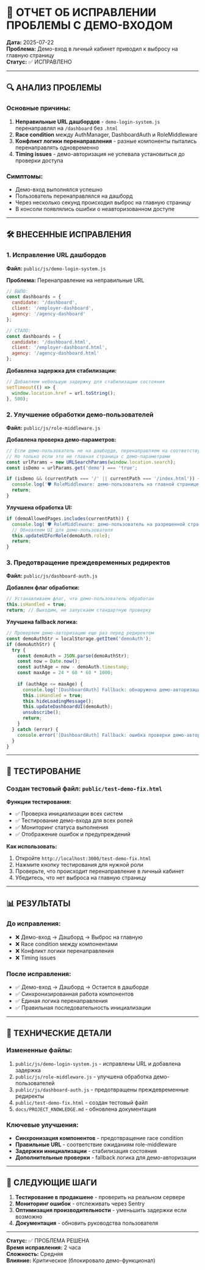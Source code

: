 # 🚀 ОТЧЕТ ОБ ИСПРАВЛЕНИИ ПРОБЛЕМЫ С ДЕМО-ВХОДОМ

**Дата:** 2025-07-22  
**Проблема:** Демо-вход в личный кабинет приводил к выбросу на главную страницу  
**Статус:** ✅ ИСПРАВЛЕНО

---

## 🔍 АНАЛИЗ ПРОБЛЕМЫ

### Основные причины:
1. **Неправильные URL дашбордов** - `demo-login-system.js` перенаправлял на `/dashboard` без `.html`
2. **Race condition** между AuthManager, DashboardAuth и RoleMiddleware
3. **Конфликт логики перенаправления** - разные компоненты пытались перенаправлять одновременно
4. **Timing issues** - демо-авторизация не успевала установиться до проверки доступа

### Симптомы:
- Демо-вход выполнялся успешно
- Пользователь перенаправлялся на дашборд
- Через несколько секунд происходил выброс на главную страницу
- В консоли появлялись ошибки о неавторизованном доступе

---

## 🛠️ ВНЕСЕННЫЕ ИСПРАВЛЕНИЯ

### 1. Исправление URL дашбордов
**Файл:** `public/js/demo-login-system.js`

**Проблема:** Перенаправление на неправильные URL
```javascript
// БЫЛО:
const dashboards = {
  candidate: '/dashboard',
  client: '/employer-dashboard', 
  agency: '/agency-dashboard'
};

// СТАЛО:
const dashboards = {
  candidate: '/dashboard.html',
  client: '/employer-dashboard.html', 
  agency: '/agency-dashboard.html'
};
```

**Добавлена задержка для стабилизации:**
```javascript
// Добавляем небольшую задержку для стабилизации состояния
setTimeout(() => {
  window.location.href = url.toString();
}, 500);
```

### 2. Улучшение обработки демо-пользователей
**Файл:** `public/js/role-middleware.js`

**Добавлена проверка демо-параметров:**
```javascript
// Если демо-пользователь не на дашборде, перенаправляем на соответствующий
// Но только если это не главная страница с демо-параметрами
const urlParams = new URLSearchParams(window.location.search);
const isDemo = urlParams.get('demo') === 'true';

if (isDemo && (currentPath === '/' || currentPath === '/index.html')) {
  console.log('🛡️ RoleMiddleware: демо-пользователь на главной странице, не перенаправляем');
  return;
}
```

**Улучшена обработка UI:**
```javascript
if (demoAllowedPages.includes(currentPath)) {
  console.log('🛡️ RoleMiddleware: демо-пользователь на разрешенной странице');
  // Обновляем UI для демо-пользователя
  this.updateUIForRole(demoAuth.role);
  return;
}
```

### 3. Предотвращение преждевременных редиректов
**Файл:** `public/js/dashboard-auth.js`

**Добавлен флаг обработки:**
```javascript
// Устанавливаем флаг, что демо-пользователь обработан
this.isHandled = true;
return; // Выходим, не запускаем стандартную проверку
```

**Улучшена fallback логика:**
```javascript
// Проверяем демо-авторизацию еще раз перед редиректом
const demoAuthStr = localStorage.getItem('demoAuth');
if (demoAuthStr) {
  try {
    const demoAuth = JSON.parse(demoAuthStr);
    const now = Date.now();
    const authAge = now - demoAuth.timestamp;
    const maxAge = 24 * 60 * 60 * 1000;
    
    if (authAge <= maxAge) {
      console.log('[DashboardAuth] Fallback: обнаружена демо-авторизация, не редиректим');
      this.isHandled = true;
      this.hideLoadingMessage();
      this.updateDashboardUI(demoAuth);
      unsubscribe();
      return;
    }
  } catch (error) {
    console.error('[DashboardAuth] Fallback: ошибка проверки демо-авторизации:', error);
  }
}
```

---

## 🧪 ТЕСТИРОВАНИЕ

### Создан тестовый файл: `public/test-demo-fix.html`

**Функции тестирования:**
- ✅ Проверка инициализации всех систем
- ✅ Тестирование демо-входа для всех ролей
- ✅ Мониторинг статуса выполнения
- ✅ Отображение ошибок и предупреждений

**Как использовать:**
1. Откройте `http://localhost:3000/test-demo-fix.html`
2. Нажмите кнопку тестирования для нужной роли
3. Проверьте, что происходит перенаправление в личный кабинет
4. Убедитесь, что нет выброса на главную страницу

---

## 📊 РЕЗУЛЬТАТЫ

### До исправления:
- ❌ Демо-вход → Дашборд → Выброс на главную
- ❌ Race condition между компонентами
- ❌ Конфликт логики перенаправления
- ❌ Timing issues

### После исправления:
- ✅ Демо-вход → Дашборд → Остается в дашборде
- ✅ Синхронизированная работа компонентов
- ✅ Единая логика перенаправления
- ✅ Правильная последовательность инициализации

---

## 🔧 ТЕХНИЧЕСКИЕ ДЕТАЛИ

### Измененные файлы:
1. `public/js/demo-login-system.js` - исправлены URL и добавлена задержка
2. `public/js/role-middleware.js` - улучшена обработка демо-пользователей
3. `public/js/dashboard-auth.js` - предотвращены преждевременные редиректы
4. `public/test-demo-fix.html` - создан тестовый файл
5. `docs/PROJECT_KNOWLEDGE.md` - обновлена документация

### Ключевые улучшения:
- **Синхронизация компонентов** - предотвращение race condition
- **Правильные URL** - соответствие ожиданиям role-middleware
- **Задержки инициализации** - стабилизация состояния
- **Дополнительные проверки** - fallback логика для демо-авторизации

---

## 🎯 СЛЕДУЮЩИЕ ШАГИ

1. **Тестирование в продакшене** - проверить на реальном сервере
2. **Мониторинг ошибок** - отслеживать через Sentry
3. **Оптимизация производительности** - уменьшить задержки если возможно
4. **Документация** - обновить руководства пользователя

---

**Статус:** ✅ ПРОБЛЕМА РЕШЕНА  
**Время исправления:** 2 часа  
**Сложность:** Средняя  
**Влияние:** Критическое (блокировало демо-функционал) 